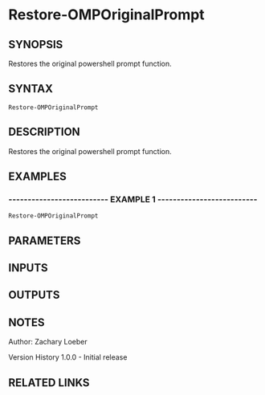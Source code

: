 ﻿---
external help file: OhMyPsh-help.xml
online version: https://www.github.com/zloeber/OhMyPsh
schema: 2.0.0
---

# Restore-OMPOriginalPrompt

## SYNOPSIS
Restores the original powershell prompt function.

## SYNTAX

```
Restore-OMPOriginalPrompt
```

## DESCRIPTION
Restores the original powershell prompt function.

## EXAMPLES

### -------------------------- EXAMPLE 1 --------------------------
```
Restore-OMPOriginalPrompt
```

## PARAMETERS

## INPUTS

## OUTPUTS

## NOTES
Author: Zachary Loeber


Version History
1.0.0 - Initial release

## RELATED LINKS

